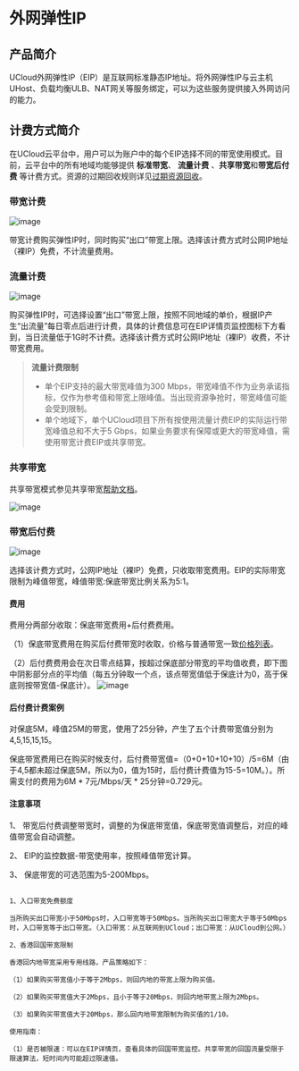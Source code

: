 # 外网弹性IP

## 产品简介

UCloud外网弹性IP（EIP）是互联网标准静态IP地址。将外网弹性IP与云主机UHost、负载均衡ULB、NAT网关等服务绑定，可以为这些服务提供接入外网访问的能力。

## 计费方式简介

在UCloud云平台中，用户可以为账户中的每个EIP选择不同的带宽使用模式。目前，云平台中的所有地域均能够提供 **标准带宽**、
**流量计费** 、**共享带宽**和**带宽后付费** 等计费方式。资源的过期回收规则详见[过期资源回收](https://docs.ucloud.cn/charge/recycle)。


### 带宽计费

![image](/images/eip1.png)

带宽计费购买弹性IP时，同时购买“出口”带宽上限。选择该计费方式时公网IP地址（裸IP）免费，不计流量费用。


### 流量计费

![image](/images/eip3.png)

购买弹性IP时，可选择设置“出口”带宽上限，按照不同地域的单价，根据IP产生“出流量”每日零点后进行计费，具体的计费信息可在EIP详情页监控图标下方看到，当日流量低于1G时不计费。选择该计费方式时公网IP地址（裸IP）收费，不计带宽费用。


>**流量计费限制**
>
>* 单个EIP支持的最大带宽峰值为300 Mbps，带宽峰值不作为业务承诺指标，仅作为参考值和带宽上限峰值。当出现资源争抢时，带宽峰值可能会受到限制。
>* 单个地域下，单个UCloud项目下所有按使用流量计费EIP的实际运行带宽峰值总和不大于5 Gbps，如果业务要求有保障或更大的带宽峰值，需使用带宽计费EIP或共享带宽。



### 共享带宽

共享带宽模式参见共享带宽[帮助文档](/network/unet/share_bandwidth/introduction)。

![image](/images/eip2.png)


### 带宽后付费

![image](/images/accurateeip.png)

选择该计费方式时，公网IP地址（裸IP）免费，只收取带宽费用。EIP的实际带宽限制为峰值带宽，峰值带宽:保底带宽比例关系为5:1。

#### 费用

费用分两部分收取：保底带宽费用+后付费费用。

（1）保底带宽费用在购买后付费带宽时收取，价格与普通带宽一致[价格列表](/network/unet/eip_price/accuratebandwidth)。

（2）后付费费用会在次日零点结算，按超过保底部分带宽的平均值收费，即下图中阴影部分点的平均值（每五分钟取一个点，该点带宽值低于保底计为0，高于保底则按带宽值-保底计）。
![image](/images/eippostpaid.png)


#### 后付费计费案例

对保底5M，峰值25M的带宽，使用了25分钟，产生了五个计费带宽值分别为4,5,15,15,15。

保底带宽费用已在购买时候支付，后付费带宽值=（0+0+10+10+10）/5=6M（由于4,5都未超过保底5M，所以为0，值为15时，后付费计费值为15-5=10M。）。所需支付的费用为6M * 7元/Mbps/天 * 25分钟=0.729元。

#### 注意事项

1、 带宽后付费调整带宽时，调整的为保底带宽值，保底带宽值调整后，对应的峰值带宽会自动调整。

2、 EIP的监控数据-带宽使用率，按照峰值带宽计算。

3、 保底带宽的可选范围为5-200Mbps。


```

1、入口带宽免费额度

当所购买出口带宽小于50Mbps时，入口带宽等于50Mbps。当所购买出口带宽大于等于50Mbps时，入口带宽等于出口带宽。（入口带宽：从互联网到UCloud；出口带宽：从UCloud到公网。）

2、香港回国带宽限制

香港回内地带宽采用专用线路，产品策略如下：

（1）如果购买带宽值小于等于2Mbps，则回内地的带宽上限为购买值。
  
（2）如果购买带宽值大于2Mbps，且小于等于20Mbps，则回内地带宽上限为2Mbps。
  
（3）如果购买带宽值大于20Mbps，那么回内地带宽限制为购买值的1/10。

使用指南：

（1）是否被限速：可以在EIP详情页，查看具体的回国带宽监控。共享带宽的回国流量受限于限速算法，短时间内可能超过限速值。

```




